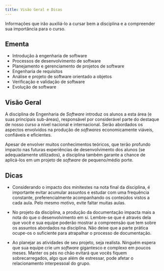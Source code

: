 ```yaml
---
title: Visão Geral e Dicas
---
```


Informações que irão auxiliá-lo a cursar bem a disciplina e a compreender sua importância para o curso.

## Ementa

- Introdução à engenharia de software
- Processos de desenvolvimento de software
- Planejamento e gerenciamento de projetos de software
- Engenharia de requisitos
- Análise e projeto de software orientado a objetos
- Verificação e validação de software
- Evolução de software

## Visão Geral

A disciplina de Engenharia de *Software* introduz os alunos a esta área (e suas principais sub-áreas), responsável por considerável parte do destaque de nosso curso a nível nacional e internacional. Serão abordados os aspectos envolvidos na produção de *softwares* economicamente viáveis, confiáveis e eficientes.  

Apesar de envolver muitos conhecimentos teóricos, que terão profundo impacto nas futuras experiências de desenvolvimento dos alunos (se adequadamente utilizados), a disciplina também garante a chance de aplicá-los em um projeto de *software* de pequeno/médio porte.

## Dicas

- Considerando o impacto dos minitestes na nota final da disciplina, é importante evitar acumular assuntos e estudar com uma frequência constante, preferencialmente acompanhando os conteúdos vistos a cada aula. Pelo mesmo motivo, evite faltar muitas aulas.

- No projeto da disciplina, a produção da documentação impacta mais a nota do que o desenvolvimento em si. Lembre-se que é através dela que você e sua equipe poderão mostrar a compreensão que tem sobre os assuntos abordados na disciplina. Não deixe que a parte prática ocupe-os o suficiente para atrapalhar o processo de documentação.

- Ao planejar as atividades de seu projeto, seja realista. Ninguém espera que sua equipe crie um *software* gigantesco e complexo em poucos meses. Manter os pés no chão evitará que vocês fiquem sobrecarregados, algo que além de estressar, pode afetar o relacionamento interpessoal do grupo.